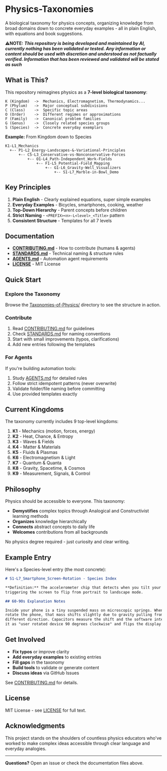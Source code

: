 # Physics-Taxonomies

A biological taxonomy for physics concepts, organizing knowledge from broad domains down to concrete everyday examples - all in plain English, with equations and book suggestions.

⚠️**NOTE:**
***This repository is being developed and maintained by AI, currently nothing has been validated or tested. Any information or content should be used with discretion and understood as not factually verified. Information that has been reviewed and validated will be stated as such***

## What is This?

This repository reimagines physics as a **7-level biological taxonomy**:

```
K (Kingdom)  ->  Mechanics, Electromagnetism, Thermodynamics...
P (Phylum)   ->  Major conceptual subdivisions
C (Class)    ->  Specific topic areas  
O (Order)    ->  Different regimes or approximations
F (Family)   ->  Canonical problem families
G (Genus)    ->  Closely related species groups
S (Species)  ->  Concrete everyday exemplars
```

**Example:** From Kingdom down to Species
```
K1-L1_Mechanics
  +-- P1-L2_Energy-Landscapes-&-Variational-Principles
      +-- C5-L3_Conservative-vs-Nonconservative-Forces
          +-- O1-L4_Path-Independent_Work-Fields
              +-- F1-L5_Potential-Field_Mapping
                  +-- G1-L6_Gravity-Well_Visualizers
                      +-- S1-L7_Marble-in-Bowl_Demo
```

## Key Principles

1. **Plain English** - Clearly explained equations, super simple examples
2. **Everyday Examples** - Bicycles, smartphones, cooking, weather
3. **Top-Down Hierarchy** - Parent concepts before children
4. **Strict Naming** - `<PREFIX><n>-L<level>_<Title>` pattern
5. **Consistent Structure** - Templates for all 7 levels

## Documentation

- **[CONTRIBUTING.md](CONTRIBUTING.md)** - How to contribute (humans & agents)
- **[STANDARDS.md](STANDARDS.md)** - Technical naming & structure rules
- **[AGENTS.md](AGENTS.md)** - Automation agent requirements
- **[LICENSE](LICENSE)** - MIT License

## Quick Start

### Explore the Taxonomy

Browse the [Taxonomies-of-Physics/](Taxonomies-of-Physics/) directory to see the structure in action.

### Contribute

1. Read [CONTRIBUTING.md](CONTRIBUTING.md) for guidelines
2. Check [STANDARDS.md](STANDARDS.md) for naming conventions  
3. Start with small improvements (typos, clarifications)
4. Add new entries following the templates

### For Agents

If you're building automation tools:
1. Study [AGENTS.md](AGENTS.md) for detailed rules
2. Follow strict idempotent patterns (never overwrite)
3. Validate folder/file naming before committing
4. Use provided templates exactly

## Current Kingdoms

The taxonomy currently includes 9 top-level kingdoms:

1. **K1** - Mechanics (motion, forces, energy)
2. **K2** - Heat, Chance, & Entropy
3. **K3** - Waves & Fields
4. **K4** - Matter & Materials
5. **K5** - Fluids & Plasmas
6. **K6** - Electromagnetism & Light
7. **K7** - Quantum & Quanta
8. **K8** - Gravity, Spacetime, & Cosmos
9. **K9** - Measurement, Signals, & Control

## Philosophy

Physics should be accessible to everyone. This taxonomy:

- **Demystifies** complex topics through Analogical and Constructivist learning methods
- **Organizes** knowledge hierarchically  
- **Connects** abstract concepts to daily life
- **Welcomes** contributions from all backgrounds

No physics degree required - just curiosity and clear writing.

## Example Entry

Here's a Species-level entry (the most concrete):

```markdown
# S1-L7_Smartphone_Screen-Rotation - Species Index

**Definition:** The accelerometer chip that detects when you tilt your phone, 
triggering the screen to flip from portrait to landscape mode.

## 60-90s Explanation Notes

Inside your phone is a tiny suspended mass on microscopic springs. When you 
rotate the phone, that mass shifts slightly due to gravity pulling from a 
different direction. Capacitors measure the shift and the software interprets 
it as "user rotated device 90 degrees clockwise" and flips the display.
```

## Get Involved

- **Fix typos** or improve clarity
- **Add everyday examples** to existing entries
- **Fill gaps** in the taxonomy
- **Build tools** to validate or generate content
- **Discuss ideas** via GitHub Issues

See [CONTRIBUTING.md](CONTRIBUTING.md) for details.

## License

MIT License - see [LICENSE](LICENSE) for full text.

## Acknowledgments

This project stands on the shoulders of countless physics educators who've worked to make complex ideas accessible through clear language and everyday analogies.

---

**Questions?** Open an issue or check the documentation files above.
